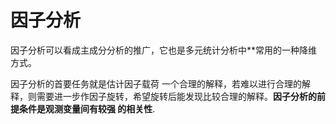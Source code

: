 # 因子分析

因子分析可以看成主成分分析的推广，它也是多元统计分析中**常用的一种降维方式。

因子分析的首要任务就是估计因子载荷 一个合理的解释，若难以进行合理的解释，则需要进一步作因子旋转，希望旋转后能发现比较合理的解释。**因子分析的前提条件是观测变量间有较强 的相关性**.




